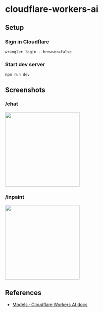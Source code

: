 # cloudflare-workers-ai

## Setup

### Sign in Cloudflare

```console
wrangler login --browser=false
```

### Start dev server

```console
npm run dev
```

## Screenshots

### /chat

<img src="https://github.com/si-arakaki/cloudflare-workers-ai/assets/75659736/e2e47451-f3f3-4ef3-89f1-0de82c68655f" width="240">

### /inpaint

<img src="https://github.com/si-arakaki/cloudflare-workers-ai/assets/75659736/7a4a0f64-a598-4a99-aff3-e1c140f62fb7" width="240">

## References

- [Models · Cloudflare Workers AI docs](https://developers.cloudflare.com/workers-ai/models/)
